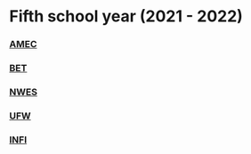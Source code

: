 # Fifth school year (2021 - 2022)

### [AMEC](./AMEC/README.md)
### [BET](./BET/README.md)
### [NWES](./NWES/README.md)
### [UFW](./UFW/README.md)
### [INFI](./UFW/README.md)
